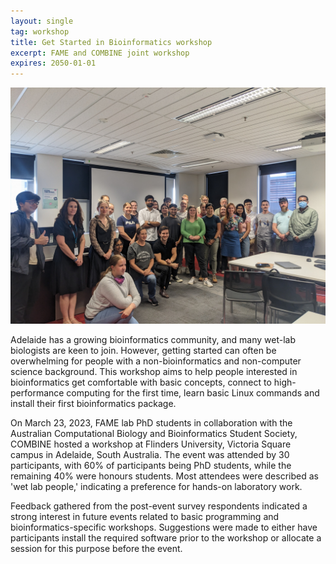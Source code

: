 ```yaml
---
layout: single
tag: workshop
title: Get Started in Bioinformatics workshop
excerpt: FAME and COMBINE joint workshop
expires: 2050-01-01
---
```


![](/assets/images/COMBINE-workshop.jpg)

Adelaide has a growing bioinformatics community, and many wet-lab biologists are keen to join. However, getting started can often be overwhelming for people with a non-bioinformatics and non-computer science background. This workshop aims to help people interested in bioinformatics get comfortable with basic concepts, connect to high-performance computing for the first time, learn basic Linux commands and install their first bioinformatics package. 

On March 23, 2023, FAME lab PhD students in collaboration with the Australian Computational Biology and Bioinformatics Student Society, COMBINE hosted a workshop at Flinders University, Victoria Square campus in Adelaide, South Australia. The event was attended by 30 participants, with 60% of participants being PhD students, while the remaining 40% were honours students. Most attendees were described as 'wet lab people,' indicating a preference for hands-on laboratory work.

Feedback gathered from the post-event survey respondents indicated a strong interest in future events related to basic programming and bioinformatics-specific workshops. Suggestions were made to either have participants install the required software prior to the workshop or allocate a session for this purpose before the event.
